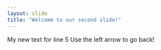 ```yaml
---
layout: slide
title: "Welcome to our second slide!"
---
```

My new text for line 5
Use the left arrow to go back!
